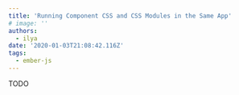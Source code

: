 ```yaml
---
title: 'Running Component CSS and CSS Modules in the Same App'
# image: ''
authors:
  - ilya
date: '2020-01-03T21:08:42.116Z'
tags:
  - ember-js
---
```

TODO
